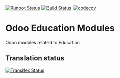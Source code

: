 [![Runbot Status](https://runbot.odoo-community.org/runbot/badge/flat/129/11.0.svg)](https://runbot.odoo-community.org/runbot/repo/github-com-oca-vertical-education-217)
[![Build Status](https://travis-ci.org/OCA/vertical-education.svg?branch=11.0)](https://travis-ci.org/OCA/vertical-education)
[![codecov](https://codecov.io/gh/OCA/vertical-education/branch/11.0/graph/badge.svg)](https://codecov.io/gh/OCA/vertical-education)

Odoo Education Modules
======================

Odoo modules related to Education



Translation status
------------------

[![Transifex Status](https://www.transifex.com/projects/p/OCA-vertical-education-11-0/chart/image_png)](https://www.transifex.com/projects/p/OCA-vertical-education-11-0)
